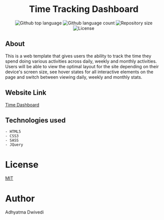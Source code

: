 <h1 align="center">Time Tracking Dashboard</h1>

<p align="center">
  <img alt="Github top language" src="https://img.shields.io/github/languages/top/r00kieAd/time-tracking-dashboard?color=56BEB8">

  <img alt="Github language count" src="https://img.shields.io/github/languages/count/r00kieAd/time-tracking-dashboard?color=56BEB8">

  <img alt="Repository size" src="https://img.shields.io/github/repo-size/r00kieAd/time-tracking-dashboard?color=56BEB8">

  <img alt="License" src="https://img.shields.io/github/license/r00kieAd/time-tracking-dashboard?color=56BEB8">
</p>

## About

This is a web template that gives users the ability to track the time they spend doing various activities across daily, weekly and monthly activities. Users will be able to view the optimal layout for the site depending on their device's screen size, see hover states for all interactive elements on the page and switch between viewing daily, weekly and monthly stats.

## Website Link

[Time Dashboard](https://r00kiead.github.io/time-tracking-dashboard/)

## Technologies used
    - HTML5
    - CSS3
    - SASS
    - JQuery

# License

[MIT](LICENSE)

# Author

Adhyatma Dwivedi
